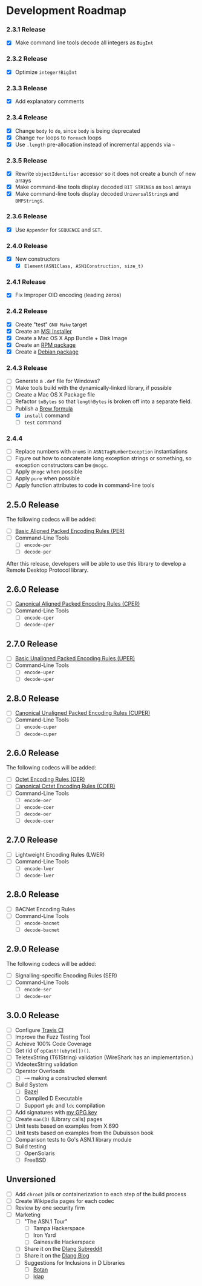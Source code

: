 # Development Roadmap

### 2.3.1 Release

- [x] Make command line tools decode all integers as `BigInt`

### 2.3.2 Release

- [x] Optimize `integer!BigInt`

### 2.3.3 Release

- [x] Add explanatory comments

### 2.3.4 Release

- [x] Change `body` to `do`, since `body` is being deprecated
- [x] Change `for` loops to `foreach` loops
- [x] Use `.length` pre-allocation instead of incremental appends via `~`

### 2.3.5 Release

- [x] Rewrite `objectIdentifier` accessor so it does not create a bunch of new arrays
- [x] Make command-line tools display decoded `BIT STRING`s as `bool` arrays
- [x] Make command-line tools display decoded `UniversalString`s and `BMPString`s.

### 2.3.6 Release

- [x] Use `Appender` for `SEQUENCE` and `SET`.

### 2.4.0 Release

- [x] New constructors
  - [x] `Element(ASN1Class, ASN1Construction, size_t)`

### 2.4.1 Release

- [x] Fix Improper OID encoding (leading zeros)

### 2.4.2 Release

- [x] Create "test" `GNU Make` target
- [x] Create an [MSI Installer](https://wixtoolset.org/)
- [x] Create a Mac OS X App Bundle + Disk Image
- [x] Create an [RPM package](https://access.redhat.com/sites/default/files/attachments/rpm_building_howto.pdf)
- [x] Create a [Debian package](https://debian-handbook.info/browse/stable/debian-packaging.html)

### 2.4.3 Release

- [ ] Generate a `.def` file for Windows?
- [ ] Make tools build with the dynamically-linked library, if possible
- [ ] Create a Mac OS X Package file
- [ ] Refactor `toBytes` so that `lengthBytes` is broken off into a separate field.
- [ ] Publish a [Brew formula](https://docs.brew.sh/Formula-Cookbook.html)
  - [x] `install` command
  - [ ] `test` command

### 2.4.4

- [ ] Replace numbers with `enum`s in `ASN1TagNumberException` instantiations
- [ ] Figure out how to concatenate long exception strings or something, so exception constructors can be `@nogc`.
- [ ] Apply `@nogc` when possible
- [ ] Apply `pure` when possible
- [ ] Apply function attributes to code in command-line tools

## 2.5.0 Release

The following codecs will be added:

- [ ] [Basic Aligned Packed Encoding Rules (PER)](https://www.itu.int/rec/T-REC-X.691-201508-I)
- [ ] Command-Line Tools
  - [ ] `encode-per`
  - [ ] `decode-per`

After this release, developers will be able to use this library to develop a
Remote Desktop Protocol library.

## 2.6.0 Release

- [ ] [Canonical Aligned Packed Encoding Rules (CPER)](https://www.itu.int/rec/T-REC-X.691-201508-I)
- [ ] Command-Line Tools
  - [ ] `encode-cper`
  - [ ] `decode-cper`

## 2.7.0 Release

- [ ] [Basic Unaligned Packed Encoding Rules (UPER)](https://www.itu.int/rec/T-REC-X.691-201508-I)
- [ ] Command-Line Tools
  - [ ] `encode-uper`
  - [ ] `decode-uper`

## 2.8.0 Release

- [ ] [Canonical Unaligned Packed Encoding Rules (CUPER)](https://www.itu.int/rec/T-REC-X.691-201508-I)
- [ ] Command-Line Tools
  - [ ] `encode-cuper`
  - [ ] `decode-cuper`

## 2.6.0 Release

The following codecs will be added:

- [ ] [Octet Encoding Rules (OER)](https://www.itu.int/rec/T-REC-X.696-201508-I)
- [ ] [Canonical Octet Encoding Rules (COER)](https://www.itu.int/rec/T-REC-X.696-201508-I)
- [ ] Command-Line Tools
  - [ ] `encode-oer`
  - [ ] `encode-coer`
  - [ ] `decode-oer`
  - [ ] `decode-coer`

## 2.7.0 Release

- [ ] Lightweight Encoding Rules (LWER)
- [ ] Command-Line Tools
  - [ ] `encode-lwer`
  - [ ] `decode-lwer`

## 2.8.0 Release

- [ ] BACNet Encoding Rules
- [ ] Command-Line Tools
  - [ ] `encode-bacnet`
  - [ ] `decode-bacnet`

## 2.9.0 Release

The following codecs will be added:

- [ ] Signalling-specific Encoding Rules (SER)
- [ ] Command-Line Tools
  - [ ] `encode-ser`
  - [ ] `decode-ser`

## 3.0.0 Release

- [ ] Configure [Travis CI](https://travis-ci.org)
- [ ] Improve the Fuzz Testing Tool
- [ ] Achieve 100% Code Coverage
- [ ] Get rid of `opCast!(ubyte[])()`.
- [ ] TeletexString (T61String) validation (WireShark has an implementation.)
- [ ] VideotexString validation
- [ ] Operator Overloads
  - [ ] `~=` making a constructed element
- [ ] Build System
  - [ ] [Bazel](https://www.bazel.build)
  - [ ] Compiled D Executable
  - [ ] Support `gdc` and `ldc` compilation
- [ ] Add signatures with [my GPG key](https://jonathan.wilbur.space/downloads/jonathan@wilbur.space.gpg.pub)
- [ ] Create `man(3)` (Library calls) pages
- [ ] Unit tests based on examples from X.690
- [ ] Unit tests based on examples from the Dubuisson book
- [ ] Comparison tests to Go's ASN.1 library module
- [ ] Build testing
  - [ ] OpenSolaris
  - [ ] FreeBSD

## Unversioned
 
- [ ] Add `chroot` jails or containerization to each step of the build process
- [ ] Create Wikipedia pages for each codec
- [ ] Review by one security firm
- [ ] Marketing
  - [ ] "The ASN.1 Tour"
    - [ ] Tampa Hackerspace
    - [ ] Iron Yard
    - [ ] Gainesville Hackerspace
  - [ ] Share it on the [Dlang Subreddit](https://www.reddit.com/r/dlang/)
  - [ ] Share it on the [Dlang Blog](https://forum.dlang.org/group/announce)
  - [ ] Suggestions for Inclusions in D Libraries
    - [ ] [Botan](https://github.com/etcimon/botan)
    - [ ] [ldap](https://github.com/WebFreak001/ldap)